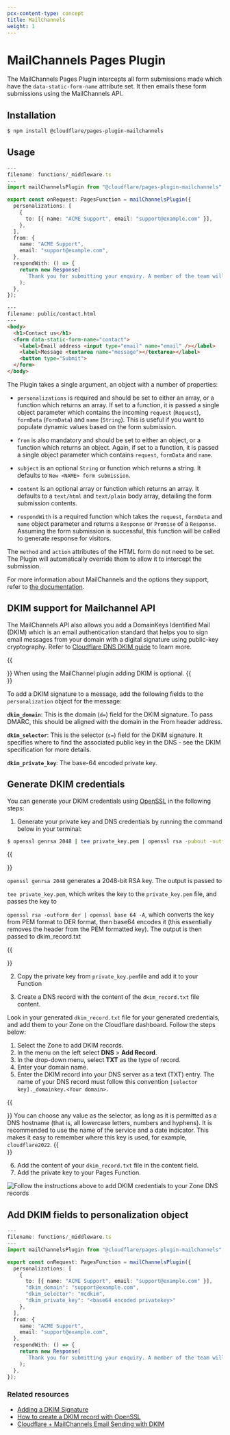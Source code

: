 ```yaml
---
pcx-content-type: concept
title: MailChannels
weight: 1
---
```


# MailChannels Pages Plugin

The MailChannels Pages Plugin intercepts all form submissions made which have the `data-static-form-name` attribute set. It then emails these form submissions using the MailChannels API.

## Installation

```sh
$ npm install @cloudflare/pages-plugin-mailchannels
```

## Usage

```typescript
---
filename: functions/_middleware.ts
---
import mailChannelsPlugin from "@cloudflare/pages-plugin-mailchannels";

export const onRequest: PagesFunction = mailChannelsPlugin({
  personalizations: [
    {
      to: [{ name: "ACME Support", email: "support@example.com" }],
    },
  ],
  from: {
    name: "ACME Support",
    email: "support@example.com",
  },
  respondWith: () => {
    return new Response(
      `Thank you for submitting your enquiry. A member of the team will be in touch shortly.`
    );
  },
});
```

```html
---
filename: public/contact.html
---
<body>
  <h1>Contact us</h1>
  <form data-static-form-name="contact">
    <label>Email address <input type="email" name="email" /></label>
    <label>Message <textarea name="message"></textarea></label>
    <button type="Submit">
  </form>
</body>
```

The Plugin takes a single argument, an object with a number of properties:

- `personalizations` is required and should be set to either an array, or a function which returns an array. If set to a function, it is passed a single object parameter which contains the incoming `request` (`Request`), `formData` (`FormData`) and `name` (`String`). This is useful if you want to populate dynamic values based on the form submission.

- `from` is also mandatory and should be set to either an object, or a function which returns an object. Again, if set to a function, it is passed a single object parameter which contains `request`, `formData` and `name`.

- `subject` is an optional `String` or function which returns a string. It defaults to `New <NAME> form submission`.

- `content` is an optional array or function which returns an array. It defaults to a `text/html` and `text/plain` body array, detailing the form submission contents.

- `respondWith` is a required function which takes the `request`, `formData` and `name` object parameter and returns a `Response` or `Promise` of a `Response`. Assuming the form submission is successful, this function will be called to generate response for visitors.

The `method` and `action` attributes of the HTML form do not need to be set. The Plugin will automatically override them to allow it to intercept the submission.

For more information about MailChannels and the options they support, refer to [the documentation](https://mailchannels.zendesk.com/hc/en-us/articles/4565898358413-Sending-Email-from-Cloudflare-Workers-using-MailChannels-Send-API).

## DKIM support for Mailchannel API

The MailChannels API also allows you add a DomainKeys Identified Mail (DKIM) which is an email authentication standard that helps you to sign email messages from your domain with a digital signature using public-key cryptography. Refer to [Cloudflare DNS DKIM guide](https://www.cloudflare.com/en-ca/learning/dns/dns-records/dns-dkim-record/) to learn more.

{{<Aside type= "note" header="Optional content">}}
When using the MailChannel plugin adding DKIM is optional. 
{{</Aside>}}

To add a DKIM signature to a message, add the following fields to the `personalization` object for the message:

**`dkim_domain`**: This is the domain (`d=`) field for the DKIM signature. To pass DMARC, this should be aligned with the domain in the From header address.

**`dkim_selector`**: This is the selector (`s=`) field for the DKIM signature. It specifies where to find the associated public key in the DNS - see the DKIM specification for more details.

**`dkim_private_key`**: The base-64 encoded private key.

## Generate DKIM credentials 

You can generate your DKIM credentials using [OpenSSL](https://www.openssl.org/) in the following steps:

1. Generate your private key and DNS credentials by running the command below in your terminal: 

```sh
$ openssl genrsa 2048 | tee private_key.pem | openssl rsa -pubout -outform der | openssl base64 -A | awk '{print "v=DKIM1; k=rsa; p="$1}' > dkim_record.txt
```
{{<Aside type="note" header="Command breakdown">}}

`openssl genrsa 2048` generates a 2048-bit RSA key. The output is passed to

`tee private_key.pem`, which writes the key to the `private_key.pem` file, and passes the key to

`openssl rsa -outform der | openssl base 64 -A`, which converts the key from PEM format to DER format, then base64 encodes it (this essentially removes the header from the PEM formatted key). The output is then passed to dkim_record.txt

{{</Aside>}}

2. Copy the private key from `private_key.pem`file and add it to your Function

3. Create a DNS record with the content of the `dkim_record.txt` file content.


Look in your generated `dkim_record.txt` file for your generated credentials, and add them to your Zone on the Cloudflare dashboard. Follow the steps below:

1. Select the Zone to add DKIM records. 
2. In the menu on the left select **DNS** > **Add Record**.
3. In the drop-down menu, select **TXT** as the type of record.  
4. Enter your domain name.
5. Enter the DKIM record into your DNS server as a text (TXT) entry. The name of your DNS record must follow this convention `[selector key]._domainkey.<Your domain>`. 

{{<Aside type= "note" header="Selector value">}}
You can choose any value as the selector, as long as it is permitted as a DNS hostname (that is, all lowercase letters, numbers and hyphens). It is recommended to use the name of the service and a date indicator. This makes it easy to remember where this key is used, for example, `cloudflare2022`.
{{</Aside>}}

6. Add the content of your `dkim_record.txt` file in the content field.
7. Add the private key to your Pages Function.

![Follow the instructions above to add DKIM credentials to your Zone DNS records](/pages/platform/functions/plugins/mailchannel_DKIM_DNS_setup.png)

## Add DKIM fields to personalization object

```typescript
---
filename: functions/_middleware.ts
---
import mailChannelsPlugin from "@cloudflare/pages-plugin-mailchannels";

export const onRequest: PagesFunction = mailChannelsPlugin({
  personalizations: [
    {
      to: [{ name: "ACME Support", email: "support@example.com" }],
      "dkim_domain": "support@example.com",
      "dkim_selector": "mcdkim",
      "dkim_private_key": "<base64 encoded privatekey>"
    },
  ],
  from: {
    name: "ACME Support",
    email: "support@example.com",
  },
  respondWith: () => {
    return new Response(
      `Thank you for submitting your enquiry. A member of the team will be in touch shortly.`
    );
  },
});
```

### Related resources

* [Adding a DKIM Signature](https://mailchannels.zendesk.com/hc/en-us/articles/7122849237389-Adding-a-DKIM-Signature)
* [How to create a DKIM record with OpenSSL](https://www.mailhardener.com/kb/how-to-create-a-dkim-record-with-openssl)
* [Cloudflare + MailChannels Email Sending with DKIM](https://github.com/maggie-j-liu/mail)
